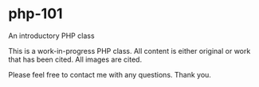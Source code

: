 php-101
=======

An introductory PHP class


This is a work-in-progress PHP class. All content is either original or work that has been cited. All images are cited. 

Please feel free to contact me with any questions. Thank you.
